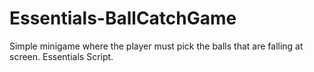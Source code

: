 # Essentials-BallCatchGame
Simple minigame where the player must pick the balls that are falling at screen. Essentials Script.
